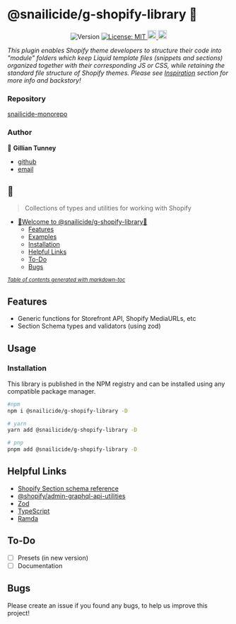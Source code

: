 # @snailicide/g-shopify-library 🐌

<p align="center">
	<img alt="Version" src="https://img.shields.io/npm/v/@snailicide/g-shopify-library"/>
	<a href="#" target="_blank">
		<img alt="License: MIT" src="https://img.shields.io/npm/l/@snailicide/g-shopify-library"/>
	</a>
	<a href="#" target="_blank">
		<img alt="Typescript" height="20px" src="https://img.shields.io/badge/typescript-%23007ACC.svg?style=for-the-badge&logo=typescript&logoColor=white"/>
	</a>
	<a href="#" target="_blank">
		<img alt="RollupJS" height="20px" src="https://img.shields.io/badge/RollupJS-ef3335?style=for-the-badge&logo=rollup.js&logoColor=white"/>
	</a>
</p>

_This plugin enables Shopify theme developers to structure their code into "module" folders which keep Liquid template files (snippets and sections) organized together with their corresponding JS or CSS, while retaining the standard file structure of Shopify themes. Please see [Inspiration](#inspiration) section for more info and backstory!_

### Repository

[snailicide-monorepo](https://github.com/gbtunney/snailicide-monorepo.git)

### Author

👤 **Gillian Tunney**

-   [github](https://github.com/gbtunney)
-   [email](mailto:gbtunney@mac.com)

## 🐌

> Collections of types and utilities for working with Shopify

-   [🐌Welcome to @snailicide/g-shopify-library🐌](#welcome-to--snailicide-g-shopify-library--)
    -   [Features](#features)
    -   [Examples](#examples)
    -   [Installation](#installation)
    -   [Helpful Links](#helpful-links)
    -   [To-Do](#to-do)
    -   [Bugs](#bugs)

<small><i><a href='http://ecotrust-canada.github.io/markdown-toc/'>Table of contents generated with markdown-toc</a></i></small>

## Features

-   Generic functions for Storefront API, Shopify MediaURLs, etc
-   Section Schema types and validators (using zod)

## Usage

### Installation

This library is published in the NPM registry and can be installed using any compatible package manager.

```bash
#npm
npm i @snailicide/g-shopify-library -D

# yarn
yarn add @snailicide/g-shopify-library -D

# pnp
pnpm add @snailicide/g-shopify-library -D
```

## Helpful Links

-   [Shopify Section schema reference](https://shopify.dev/themes/architecture/sections/section-schema)
-   [@shopify/admin-graphql-api-utilities](https://www.npmjs.com/package/@shopify/admin-graphql-api-utilities)
-   [Zod](https://zod.dev/)
-   [TypeScript](https://www.typescriptlang.org)
-   [Ramda](https://ramdajs.com/docs)

## To-Do

-   [ ] Presets (in new version)
-   [ ] Documentation

## Bugs

Please create an issue if you found any bugs, to help us improve this project!
